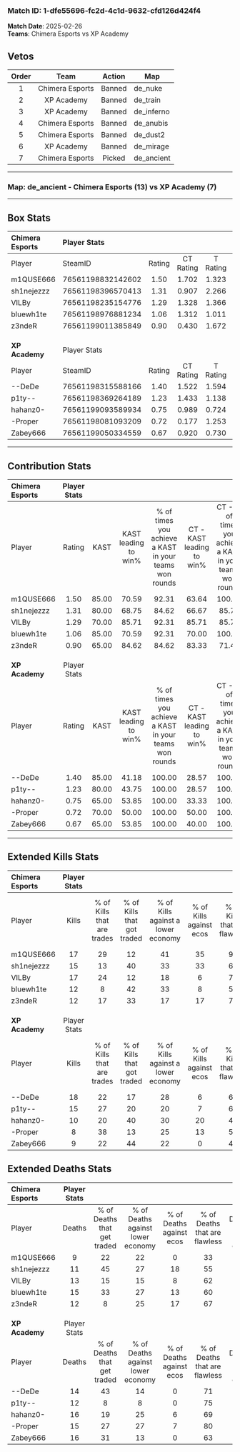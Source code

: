 ### Match ID: 1-dfe55696-fc2d-4c1d-9632-cfd126d424f4  
**Match Date**: 2025-02-26  
**Teams**: Chimera Esports vs XP Academy  

## Vetos  

| Order | Team | Action | Map |
| :---: | :--: | :----: | --- |
| 1 | Chimera Esports | Banned | de_nuke |
| 2 | XP Academy | Banned | de_train |
| 3 | XP Academy | Banned | de_inferno |
| 4 | Chimera Esports | Banned | de_anubis |
| 5 | Chimera Esports | Banned | de_dust2 |
| 6 | XP Academy | Banned | de_mirage |
| 7 | Chimera Esports | Picked | de_ancient |

---  

### **Map**: de_ancient - Chimera Esports (13) vs XP Academy (7)  
---  

## Box Stats  

| **Chimera Esports** | Player Stats      |        |           |          |       |      |       |         |        |      |     |
| :- | :- | :-: | :-: | :-: | :-: | :-: | :-: | :-: | :-: | :-: | :-: |
| Player              | SteamID           | Rating | CT Rating | T Rating | KAST  | ADR  | Kills | Assists | Deaths | K/D  | HS% |
| m1QUSE666           | 76561198832142602 |  1.50  |   1.702   |  1.323   | 85.00 | 90.7 |  17   |    6    |   9    | 1.89 | 35  |
| sh1nejezzz          | 76561198396570413 |  1.31  |   0.907   |  2.266   | 80.00 | 88.2 |  15   |    6    |   11   | 1.36 | 73  |
| VILBy               | 76561198235154776 |  1.29  |   1.328   |  1.366   | 70.00 | 89.8 |  17   |    8    |   13   | 1.31 | 64  |
| bluewh1te           | 76561198976881234 |  1.06  |   1.312   |  1.011   | 85.00 | 75.4 |  12   |    3    |   15   | 0.80 | 58  |
| z3ndeR              | 76561199011385849 |  0.90  |   0.430   |  1.672   | 65.00 | 43.4 |  12   |    5    |   12   | 1.00 | 58  |
|                     |                   |        |           |          |       |      |       |         |        |      |     |
|                     |                   |        |           |          |       |      |       |         |        |      |     |
|                     |                   |        |           |          |       |      |       |         |        |      |     |
| **XP Academy**      | Player Stats      |        |           |          |       |      |       |         |        |      |     |
| Player              | SteamID           | Rating | CT Rating | T Rating | KAST  | ADR  | Kills | Assists | Deaths | K/D  | HS% |
| --DeDe              | 76561198315588166 |  1.40  |   1.522   |  1.594   | 85.00 | 87.5 |  18   |    6    |   14   | 1.29 | 55  |
| p1ty--              | 76561198369264189 |  1.23  |   1.433   |  1.138   | 80.00 | 71.8 |  15   |    5    |   12   | 1.25 | 60  |
| hahanz0-            | 76561199093589934 |  0.75  |   0.989   |  0.724   | 65.00 | 60.0 |  10   |    3    |   16   | 0.63 | 80  |
| -Proper             | 76561198081093209 |  0.72  |   0.177   |  1.253   | 70.00 | 54.0 |   8   |    5    |   15   | 0.53 | 37  |
| Zabey666            | 76561199050334559 |  0.67  |   0.920   |  0.730   | 65.00 | 51.4 |   9   |    2    |   16   | 0.56 | 66  |
---  

## Contribution Stats  

| **Chimera Esports** | Player Stats |       |                      |                                                        |                           |                                                             |                          |                                                            |
| :- | :-: | :-: | :-: | :-: | :-: | :-: | :-: | :-: |
| Player              |    Rating    | KAST  | KAST leading to win% | % of times you achieve a KAST in your teams won rounds | CT - KAST leading to win% | CT - % of times you achieve a KAST in your teams won rounds | T - KAST leading to win% | T - % of times you achieve a KAST in your teams won rounds |
| m1QUSE666           |     1.50     | 85.00 |        70.59         |                         92.31                          |           63.64           |                           100.00                            |          83.33           |                           83.33                            |
| sh1nejezzz          |     1.31     | 80.00 |        68.75         |                         84.62                          |           66.67           |                            85.71                            |          71.43           |                           83.33                            |
| VILBy               |     1.29     | 70.00 |        85.71         |                         92.31                          |           85.71           |                            85.71                            |          85.71           |                           100.00                           |
| bluewh1te           |     1.06     | 85.00 |        70.59         |                         92.31                          |           70.00           |                           100.00                            |          71.43           |                           83.33                            |
| z3ndeR              |     0.90     | 65.00 |        84.62         |                         84.62                          |           83.33           |                            71.43                            |          85.71           |                           100.00                           |
|                     |              |       |                      |                                                        |                           |                                                             |                          |                                                            |
|                     |              |       |                      |                                                        |                           |                                                             |                          |                                                            |
|                     |              |       |                      |                                                        |                           |                                                             |                          |                                                            |
| **XP Academy**      | Player Stats |       |                      |                                                        |                           |                                                             |                          |                                                            |
| Player              |    Rating    | KAST  | KAST leading to win% | % of times you achieve a KAST in your teams won rounds | CT - KAST leading to win% | CT - % of times you achieve a KAST in your teams won rounds | T - KAST leading to win% | T - % of times you achieve a KAST in your teams won rounds |
| --DeDe              |     1.40     | 85.00 |        41.18         |                         100.00                         |           28.57           |                           100.00                            |          50.00           |                           100.00                           |
| p1ty--              |     1.23     | 80.00 |        43.75         |                         100.00                         |           28.57           |                           100.00                            |          55.56           |                           100.00                           |
| hahanz0-            |     0.75     | 65.00 |        53.85         |                         100.00                         |           33.33           |                           100.00                            |          71.43           |                           100.00                           |
| -Proper             |     0.72     | 70.00 |        50.00         |                         100.00                         |           50.00           |                           100.00                            |          50.00           |                           100.00                           |
| Zabey666            |     0.67     | 65.00 |        53.85         |                         100.00                         |           40.00           |                           100.00                            |          62.50           |                           100.00                           |
---  

## Extended Kills Stats  

| **Chimera Esports** | Player Stats |                            |                            |                                    |                         |                              |                                 |                                       |                    |           |
| :- | :-: | :-: | :-: | :-: | :-: | :-: | :-: | :-: | :-: | :-: |
| Player              |    Kills     | % of Kills that are trades | % of Kills that got traded | % of Kills against a lower economy | % of Kills against ecos | % of Kills that are flawless | % of Kills that are close duels | % of Kills that are assisted by flash | Pistol Round Kills | AWP Kills |
| m1QUSE666           |      17      |             29             |             12             |                 41                 |           35            |              94              |                0                |                   0                   |         0          |     2     |
| sh1nejezzz          |      15      |             13             |             40             |                 33                 |           33            |              60              |               13                |                  33                   |         0          |     3     |
| VILBy               |      17      |             24             |             12             |                 18                 |            6            |              71              |                0                |                   0                   |         0          |     3     |
| bluewh1te           |      12      |             8              |             42             |                 33                 |            8            |              50              |                8                |                   8                   |         0          |     1     |
| z3ndeR              |      12      |             17             |             33             |                 17                 |           17            |              75              |                0                |                   0                   |         0          |     1     |
|                     |              |                            |                            |                                    |                         |                              |                                 |                                       |                    |           |
|                     |              |                            |                            |                                    |                         |                              |                                 |                                       |                    |           |
|                     |              |                            |                            |                                    |                         |                              |                                 |                                       |                    |           |
| **XP Academy**      | Player Stats |                            |                            |                                    |                         |                              |                                 |                                       |                    |           |
| Player              |    Kills     | % of Kills that are trades | % of Kills that got traded | % of Kills against a lower economy | % of Kills against ecos | % of Kills that are flawless | % of Kills that are close duels | % of Kills that are assisted by flash | Pistol Round Kills | AWP Kills |
| --DeDe              |      18      |             22             |             17             |                 28                 |            6            |              67              |                6                |                   6                   |         0          |     0     |
| p1ty--              |      15      |             27             |             20             |                 20                 |            7            |              67              |                7                |                   0                   |         4          |     0     |
| hahanz0-            |      10      |             20             |             40             |                 30                 |           20            |              40              |               10                |                   0                   |         0          |     0     |
| -Proper             |      8       |             38             |             13             |                 25                 |           13            |              50              |               25                |                   0                   |         0          |     0     |
| Zabey666            |      9       |             22             |             44             |                 22                 |            0            |              44              |                0                |                  11                   |         0          |     0     |
## Extended Deaths Stats  

| **Chimera Esports** | Player Stats |                             |                                   |                          |                               |                            |                           |               |
| :- | :-: | :-: | :-: | :-: | :-: | :-: | :-: | :-: |
| Player              |    Deaths    | % of Deaths that get traded | % of Deaths against lower economy | % of Deaths against ecos | % of Deaths that are flawless | % of Deaths that are close | % of Deaths while blinded | Deaths to AWP |
| m1QUSE666           |      9       |             22              |                22                 |            0             |              33               |             11             |            11             |       1       |
| sh1nejezzz          |      11      |             45              |                27                 |            18            |              55               |             0              |             0             |       0       |
| VILBy               |      13      |             15              |                15                 |            8             |              62               |             8              |             8             |       2       |
| bluewh1te           |      15      |             33              |                27                 |            13            |              60               |             13             |             0             |       1       |
| z3ndeR              |      12      |              8              |                25                 |            17            |              67               |             8              |             0             |       0       |
|                     |              |                             |                                   |                          |                               |                            |                           |               |
|                     |              |                             |                                   |                          |                               |                            |                           |               |
|                     |              |                             |                                   |                          |                               |                            |                           |               |
| **XP Academy**      | Player Stats |                             |                                   |                          |                               |                            |                           |               |
| Player              |    Deaths    | % of Deaths that get traded | % of Deaths against lower economy | % of Deaths against ecos | % of Deaths that are flawless | % of Deaths that are close | % of Deaths while blinded | Deaths to AWP |
| --DeDe              |      14      |             43              |                14                 |            0             |              71               |             14             |            14             |       0       |
| p1ty--              |      12      |              8              |                 8                 |            0             |              75               |             0              |             0             |       0       |
| hahanz0-            |      16      |             19              |                25                 |            6             |              69               |             0              |             6             |       0       |
| -Proper             |      15      |             27              |                27                 |            7             |              80               |             7              |             7             |       0       |
| Zabey666            |      16      |             31              |                13                 |            0             |              63               |             0              |            13             |       0       |
